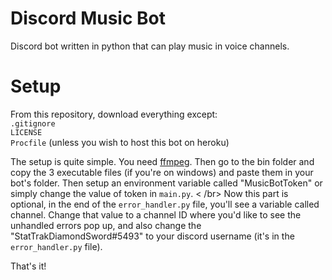 # Discord Music Bot

Discord bot written in python that can play music in voice channels.

# Setup
From this repository, download everything except: </br>
`.gitignore` </br>
`LICENSE` </br>
`Procfile` (unless you wish to host this bot on heroku)</br>


The setup is quite simple. You need [ffmpeg](https://ffmpeg.org/download.html). Then go to the bin folder and copy the 3 executable files (if you're on windows) and paste them in your bot's folder. Then setup an environment variable called "MusicBotToken" or simply change the value of token in `main.py`. < /br>
Now this part is optional, in the end of the `error_handler.py` file, you'll see a variable called channel. Change that value to a channel ID where you'd like to see the unhandled errors pop up, and also change the "StatTrakDiamondSword#5493" to your discord username (it's in the `error_handler.py` file).

That's it!
